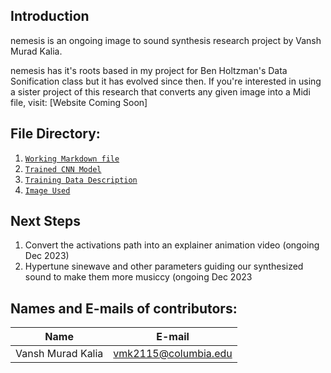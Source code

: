 ## Introduction
nemesis is an ongoing image to sound synthesis research project by Vansh Murad Kalia.

nemesis has it's roots based in my project for Ben Holtzman's Data Sonification class but it has evolved since then. If you're interested in using a sister project of this research that converts any given image into a Midi file, visit: [Website Coming Soon]

## File Directory:
1. [`Working Markdown file`](https://github.com/chachagsedaro/nemesis/blob/main/project_nemesis.ipynb)
2. [`Trained CNN Model`](https://github.com/chachagsedaro/nemesis/blob/main/nemesis_model.h5)
3. [`Training Data Description`](https://www.cs.toronto.edu/~kriz/cifar.html)
4. [`Image Used`](https://github.com/chachagsedaro/nemesis/blob/main/mostimportant.png)

## Next Steps

1. Convert the activations path into an explainer animation video (ongoing Dec 2023)
2. Hypertune sinewave and other parameters guiding our synthesized sound to make them more musiccy (ongoing Dec 2023

## Names and E-mails of contributors: 

|  Name   | E-mail  |
|  ---   | ---  |
|  Vansh Murad Kalia | vmk2115@columbia.edu |
